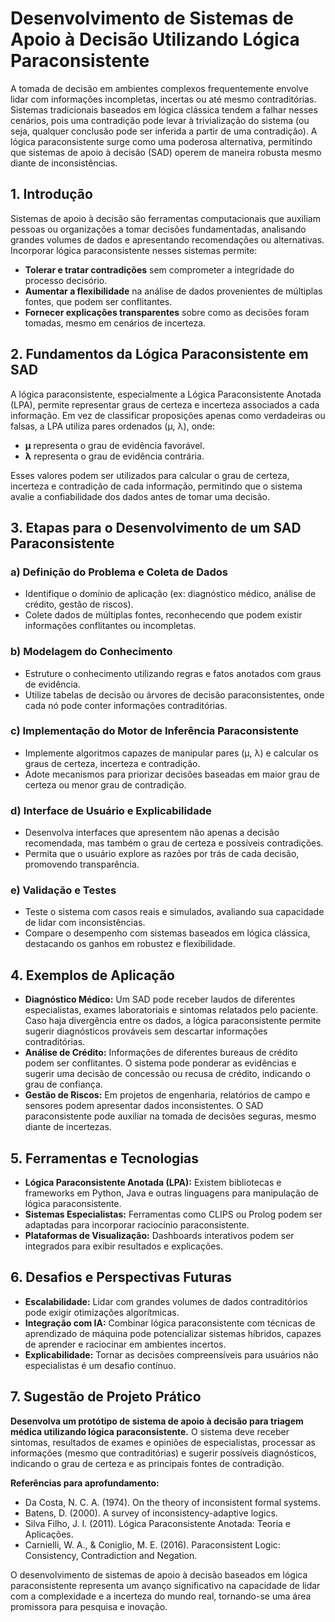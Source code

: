 
# Desenvolvimento de Sistemas de Apoio à Decisão Utilizando Lógica Paraconsistente

A tomada de decisão em ambientes complexos frequentemente envolve lidar com informações incompletas, incertas ou até mesmo contraditórias. Sistemas tradicionais baseados em lógica clássica tendem a falhar nesses cenários, pois uma contradição pode levar à trivialização do sistema (ou seja, qualquer conclusão pode ser inferida a partir de uma contradição). A lógica paraconsistente surge como uma poderosa alternativa, permitindo que sistemas de apoio à decisão (SAD) operem de maneira robusta mesmo diante de inconsistências.

## 1. Introdução

Sistemas de apoio à decisão são ferramentas computacionais que auxiliam pessoas ou organizações a tomar decisões fundamentadas, analisando grandes volumes de dados e apresentando recomendações ou alternativas. Incorporar lógica paraconsistente nesses sistemas permite:

- **Tolerar e tratar contradições** sem comprometer a integridade do processo decisório.
- **Aumentar a flexibilidade** na análise de dados provenientes de múltiplas fontes, que podem ser conflitantes.
- **Fornecer explicações transparentes** sobre como as decisões foram tomadas, mesmo em cenários de incerteza.

## 2. Fundamentos da Lógica Paraconsistente em SAD

A lógica paraconsistente, especialmente a Lógica Paraconsistente Anotada (LPA), permite representar graus de certeza e incerteza associados a cada informação. Em vez de classificar proposições apenas como verdadeiras ou falsas, a LPA utiliza pares ordenados (μ, λ), onde:

- **μ** representa o grau de evidência favorável.
- **λ** representa o grau de evidência contrária.

Esses valores podem ser utilizados para calcular o grau de certeza, incerteza e contradição de cada informação, permitindo que o sistema avalie a confiabilidade dos dados antes de tomar uma decisão.

## 3. Etapas para o Desenvolvimento de um SAD Paraconsistente

### a) **Definição do Problema e Coleta de Dados**

- Identifique o domínio de aplicação (ex: diagnóstico médico, análise de crédito, gestão de riscos).
- Colete dados de múltiplas fontes, reconhecendo que podem existir informações conflitantes ou incompletas.

### b) **Modelagem do Conhecimento**

- Estruture o conhecimento utilizando regras e fatos anotados com graus de evidência.
- Utilize tabelas de decisão ou árvores de decisão paraconsistentes, onde cada nó pode conter informações contraditórias.

### c) **Implementação do Motor de Inferência Paraconsistente**

- Implemente algoritmos capazes de manipular pares (μ, λ) e calcular os graus de certeza, incerteza e contradição.
- Adote mecanismos para priorizar decisões baseadas em maior grau de certeza ou menor grau de contradição.

### d) **Interface de Usuário e Explicabilidade**

- Desenvolva interfaces que apresentem não apenas a decisão recomendada, mas também o grau de certeza e possíveis contradições.
- Permita que o usuário explore as razões por trás de cada decisão, promovendo transparência.

### e) **Validação e Testes**

- Teste o sistema com casos reais e simulados, avaliando sua capacidade de lidar com inconsistências.
- Compare o desempenho com sistemas baseados em lógica clássica, destacando os ganhos em robustez e flexibilidade.

## 4. Exemplos de Aplicação

- **Diagnóstico Médico:** Um SAD pode receber laudos de diferentes especialistas, exames laboratoriais e sintomas relatados pelo paciente. Caso haja divergência entre os dados, a lógica paraconsistente permite sugerir diagnósticos prováveis sem descartar informações contraditórias.
- **Análise de Crédito:** Informações de diferentes bureaus de crédito podem ser conflitantes. O sistema pode ponderar as evidências e sugerir uma decisão de concessão ou recusa de crédito, indicando o grau de confiança.
- **Gestão de Riscos:** Em projetos de engenharia, relatórios de campo e sensores podem apresentar dados inconsistentes. O SAD paraconsistente pode auxiliar na tomada de decisões seguras, mesmo diante de incertezas.

## 5. Ferramentas e Tecnologias

- **Lógica Paraconsistente Anotada (LPA):** Existem bibliotecas e frameworks em Python, Java e outras linguagens para manipulação de lógica paraconsistente.
- **Sistemas Especialistas:** Ferramentas como CLIPS ou Prolog podem ser adaptadas para incorporar raciocínio paraconsistente.
- **Plataformas de Visualização:** Dashboards interativos podem ser integrados para exibir resultados e explicações.

## 6. Desafios e Perspectivas Futuras

- **Escalabilidade:** Lidar com grandes volumes de dados contraditórios pode exigir otimizações algorítmicas.
- **Integração com IA:** Combinar lógica paraconsistente com técnicas de aprendizado de máquina pode potencializar sistemas híbridos, capazes de aprender e raciocinar em ambientes incertos.
- **Explicabilidade:** Tornar as decisões compreensíveis para usuários não especialistas é um desafio contínuo.

## 7. Sugestão de Projeto Prático

**Desenvolva um protótipo de sistema de apoio à decisão para triagem médica utilizando lógica paraconsistente.** O sistema deve receber sintomas, resultados de exames e opiniões de especialistas, processar as informações (mesmo que contraditórias) e sugerir possíveis diagnósticos, indicando o grau de certeza e as principais fontes de contradição.



**Referências para aprofundamento:**

- Da Costa, N. C. A. (1974). On the theory of inconsistent formal systems.
- Batens, D. (2000). A survey of inconsistency-adaptive logics.
- Silva Filho, J. I. (2011). Lógica Paraconsistente Anotada: Teoria e Aplicações.
- Carnielli, W. A., & Coniglio, M. E. (2016). Paraconsistent Logic: Consistency, Contradiction and Negation.



O desenvolvimento de sistemas de apoio à decisão baseados em lógica paraconsistente representa um avanço significativo na capacidade de lidar com a complexidade e a incerteza do mundo real, tornando-se uma área promissora para pesquisa e inovação.

